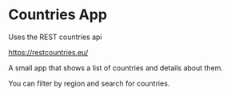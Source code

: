 # Countries App

Uses the REST countries api

https://restcountries.eu/

A small app that shows a list of countries and details about them.

You can filter by region and search for countries.